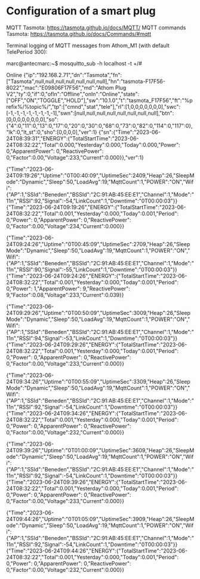 # Configuration of a smart plug





MQTT Tasmota:           https://tasmota.github.io/docs/MQTT/
MQTT commands Tasmota:  https://tasmota.github.io/docs/Commands/#mqtt

Terminal logging of MQTT messages from Athom_M1 (with default TelePeriod 300):

marc@antecmarc:~$ mosquitto_sub -h localhost -t +/#

Online
{"ip":"192.168.2.71","dn":"Tasmota","fn":["Tasmota",null,null,null,null,null,null,null],"hn":"tasmota-F17F56-8022","mac":"E09806F17F56","md":"Athom Plug V2","ty":0,"if":0,"ofln":"Offline","onln":"Online","state":["OFF","ON","TOGGLE","HOLD"],"sw":"10.1.0","t":"tasmota_F17F56","ft":"%prefix%/%topic%/","tp":["cmnd","stat","tele"],"rl":[1,0,0,0,0,0,0,0],"swc":[-1,-1,-1,-1,-1,-1,-1,-1],"swn":[null,null,null,null,null,null,null,null],"btn":[0,0,0,0,0,0,0,0],"so":{"4":0,"11":0,"13":0,"17":0,"20":0,"30":0,"68":0,"73":0,"82":0,"114":0,"117":0},"lk":0,"lt_st":0,"sho":[0,0,0,0],"ver":1}
{"sn":{"Time":"2023-06-24T08:39:31","ENERGY":{"TotalStartTime":"2023-06-24T08:32:22","Total":0.000,"Yesterday":0.000,"Today":0.000,"Power": 0,"ApparentPower": 0,"ReactivePower": 0,"Factor":0.00,"Voltage":233,"Current":0.000}},"ver":1}

{"Time":"2023-06-24T09:19:26","Uptime":"0T00:40:09","UptimeSec":2409,"Heap":26,"SleepMode":"Dynamic","Sleep":50,"LoadAvg":19,"MqttCount":1,"POWER":"ON","Wifi":{"AP":1,"SSId":"Beneden","BSSId":"2C:91:AB:45:EE:E1","Channel":1,"Mode":"11n","RSSI":92,"Signal":-54,"LinkCount":1,"Downtime":"0T00:00:03"}}
{"Time":"2023-06-24T09:19:26","ENERGY":{"TotalStartTime":"2023-06-24T08:32:22","Total":0.001,"Yesterday":0.000,"Today":0.001,"Period": 0,"Power": 0,"ApparentPower": 0,"ReactivePower": 0,"Factor":0.00,"Voltage":234,"Current":0.000}}

{"Time":"2023-06-24T09:24:26","Uptime":"0T00:45:09","UptimeSec":2709,"Heap":26,"SleepMode":"Dynamic","Sleep":50,"LoadAvg":19,"MqttCount":1,"POWER":"ON","Wifi":{"AP":1,"SSId":"Beneden","BSSId":"2C:91:AB:45:EE:E1","Channel":1,"Mode":"11n","RSSI":90,"Signal":-55,"LinkCount":1,"Downtime":"0T00:00:03"}}
{"Time":"2023-06-24T09:24:26","ENERGY":{"TotalStartTime":"2023-06-24T08:32:22","Total":0.001,"Yesterday":0.000,"Today":0.001,"Period": 0,"Power": 1,"ApparentPower": 9,"ReactivePower": 9,"Factor":0.08,"Voltage":233,"Current":0.039}}

{"Time":"2023-06-24T09:29:26","Uptime":"0T00:50:09","UptimeSec":3009,"Heap":26,"SleepMode":"Dynamic","Sleep":50,"LoadAvg":19,"MqttCount":1,"POWER":"ON","Wifi":{"AP":1,"SSId":"Beneden","BSSId":"2C:91:AB:45:EE:E1","Channel":1,"Mode":"11n","RSSI":94,"Signal":-53,"LinkCount":1,"Downtime":"0T00:00:03"}}
{"Time":"2023-06-24T09:29:26","ENERGY":{"TotalStartTime":"2023-06-24T08:32:22","Total":0.001,"Yesterday":0.000,"Today":0.001,"Period": 0,"Power": 0,"ApparentPower": 0,"ReactivePower": 0,"Factor":0.00,"Voltage":233,"Current":0.000}}

{"Time":"2023-06-24T09:34:26","Uptime":"0T00:55:09","UptimeSec":3309,"Heap":26,"SleepMode":"Dynamic","Sleep":50,"LoadAvg":19,"MqttCount":1,"POWER":"ON","Wifi":{"AP":1,"SSId":"Beneden","BSSId":"2C:91:AB:45:EE:E1","Channel":1,"Mode":"11n","RSSI":92,"Signal":-54,"LinkCount":1,"Downtime":"0T00:00:03"}}
{"Time":"2023-06-24T09:34:26","ENERGY":{"TotalStartTime":"2023-06-24T08:32:22","Total":0.001,"Yesterday":0.000,"Today":0.001,"Period": 0,"Power": 0,"ApparentPower": 0,"ReactivePower": 0,"Factor":0.00,"Voltage":232,"Current":0.000}}

{"Time":"2023-06-24T09:39:26","Uptime":"0T01:00:09","UptimeSec":3609,"Heap":26,"SleepMode":"Dynamic","Sleep":50,"LoadAvg":19,"MqttCount":1,"POWER":"ON","Wifi":{"AP":1,"SSId":"Beneden","BSSId":"2C:91:AB:45:EE:E1","Channel":1,"Mode":"11n","RSSI":92,"Signal":-54,"LinkCount":1,"Downtime":"0T00:00:03"}}
{"Time":"2023-06-24T09:39:26","ENERGY":{"TotalStartTime":"2023-06-24T08:32:22","Total":0.001,"Yesterday":0.000,"Today":0.001,"Period": 0,"Power": 0,"ApparentPower": 0,"ReactivePower": 0,"Factor":0.00,"Voltage":233,"Current":0.000}}

{"Time":"2023-06-24T09:44:26","Uptime":"0T01:05:09","UptimeSec":3909,"Heap":26,"SleepMode":"Dynamic","Sleep":50,"LoadAvg":19,"MqttCount":1,"POWER":"ON","Wifi":{"AP":1,"SSId":"Beneden","BSSId":"2C:91:AB:45:EE:E1","Channel":1,"Mode":"11n","RSSI":92,"Signal":-54,"LinkCount":1,"Downtime":"0T00:00:03"}}
{"Time":"2023-06-24T09:44:26","ENERGY":{"TotalStartTime":"2023-06-24T08:32:22","Total":0.001,"Yesterday":0.000,"Today":0.001,"Period": 0,"Power": 0,"ApparentPower": 0,"ReactivePower": 0,"Factor":0.00,"Voltage":232,"Current":0.000}}



